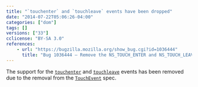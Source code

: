 ```yaml
---
title: "`touchenter` and `touchleave` events have been dropped"
date: "2014-07-22T05:06:26-04:00"
categories: ["dom"]
tags: []
versions: ["33"]
cclicense: "BY-SA 3.0"
references:
    - url: "https://bugzilla.mozilla.org/show_bug.cgi?id=1036444"
      title: "Bug 1036444 – Remove the NS_TOUCH_ENTER and NS_TOUCH_LEAVE events"
---
```

The support for the [`touchenter`](https://developer.mozilla.org/docs/Web/Events/touchenter) and [`touchleave`](https://developer.mozilla.org/docs/Web/Events/touchleave) events has been removed due to the removal from the [`TouchEvent`](https://developer.mozilla.org/docs/Web/API/TouchEvent) spec.
